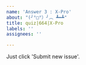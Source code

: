 ```yaml
---
name: 'Answer 3 : X-Pro'
about: "(╯°□°）╯︵ ┻━┻"
title: quiz|664|X-Pro
labels: ''
assignees: ''

---
```


Just click 'Submit new issue'.
